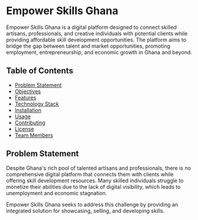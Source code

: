 # Empower Skills Ghana

Empower Skills Ghana is a digital platform designed to connect skilled artisans, professionals, and creative individuals with potential clients while providing affordable skill development opportunities. The platform aims to bridge the gap between talent and market opportunities, promoting employment, entrepreneurship, and economic growth in Ghana and beyond.

## Table of Contents
- [Problem Statement](#problem-statement)
- [Objectives](#objectives)
- [Features](#features)
- [Technology Stack](#technology-stack)
- [Installation](#installation)
- [Usage](#usage)
- [Contributing](#contributing)
- [License](#license)
- [Team Members](#team-members)

## Problem Statement

Despite Ghana's rich pool of talented artisans and professionals, there is no comprehensive digital platform that connects them with clients while offering skill development resources. Many skilled individuals struggle to monetize their abilities due to the lack of digital visibility, which leads to unemployment and economic stagnation. 

Empower Skills Ghana seeks to address this challenge by providing an integrated solution for showcasing, selling, and developing skills.
